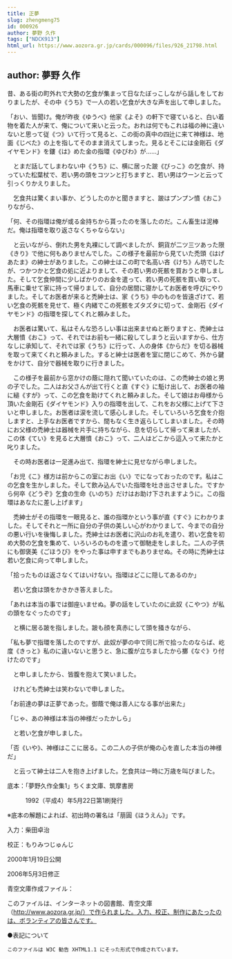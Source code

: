 ```yaml
---
title: 正夢
slug: zhengmeng75
id: 000926
author: 夢野 久作
tags: ["NDCK913"]
html_url: https://www.aozora.gr.jp/cards/000096/files/926_21798.html
---
```


## author: 夢野 久作

昔、ある街の町外れで大勢の乞食が集まって日なたぼっこしながら話しをしておりましたが、その中《うち》で一人の若い乞食が大きな声を出して申しました。

「おい、皆聞け。俺が昨夜《ゆうべ》他家《よそ》の軒下で寝ていると、白い着物を着た人が来て、俺について来いと云った。おれは何でもこれは福の神に違いないと思って従《つ》いて行って見ると、この街の真中の四辻に来て神様は、地面《じべた》の上を指してそのまま消えてしまった。見るとそこには金剛石《ダイヤモンド》を鏤《は》めた金の指環《ゆびわ》が……」

　とまだ話してしまわない中《うち》に、横に居った跛《びっこ》の乞食が、持っていた松葉杖で、若い男の頭をコツンと打ちますと、若い男はウーンと云って引っくりかえりました。

　乞食共は驚くまい事か、どうしたのかと聞きますと、跛はプンプン憤《おこ》りながら、

「何、その指環は俺が或る金持ちから貰ったのを落したのだ。こん畜生は泥棒だ。俺は指環を取り返さなくちゃならない」

　と云いながら、倒れた男を丸裸にして調べましたが、銅貨が二ツ三ツあった限《きり》で他に何もありませんでした。この様子を最前から見ていた禿頭《はげあたま》の紳士がありました。この紳士はこの町で名高い吝《けち》ん坊でしたが、つかつかと乞食の処に近よりまして、その若い男の死骸を買おうと申しました。そして乞食仲間に少しばかりのお金を遣って、若い男の死骸を買い取って、馬車に乗せて家に持って帰りまして、自分の居間に寝かしてお医者を呼びにやりました。そしてお医者が来ると禿紳士は、家《うち》中のものを皆遠ざけて、若い乞食の死骸を見せて、極く内緒でこの死骸をズタズタに切って、金剛石《ダイヤモンド》の指環を探してくれと頼みました。

　お医者は驚いて、私はそんな恐ろしい事は出来ませぬと断りますと、禿紳士は大層憤《おこ》って、それではお前も一緒に殺してしまうと云いますから、仕方なしに承知して、それでは家《うち》に行って、人の身体《からだ》を切る器械を取って来てくれと頼みました。すると紳士は医者を室に閉じこめて、外から鍵をかけて、自分で器械を取りに行きました。

　この様子を最前から窓かけの蔭に隠れて聞いていたのは、この禿紳士の娘と男の子でした。二人はお父さんが出て行くと直《すぐ》に駈け出して、お医者の袖に縋《すが》って、この乞食を助けてくれと頼みました。そして娘はお母様から頂いた金剛石《ダイヤモンド》入りの指環を出して、これをお父様に上げて下さいと申しました。お医者は涙を流して感心しました。そしていろいろ乞食を介抱しますと、上手なお医者ですから、間もなく生き返らしてしまいました。その時にお父様の禿紳士は器械を片手に持ちながら、息を切らして帰って来ましたが、この体《てい》を見ると大層憤《おこ》って、二人はどこから這入って来たかと叱りました。

　その時お医者は一足進み出て、指環を紳士に見せながら申しました。

「お児《こ》様方は前からこの室にお出《い》でになっておったのです。私はこの乞食を生かしました。そして飲み込んでいた指環を吐き出させました。ですから何卒《どうぞ》乞食の生命《いのち》だけはお助け下されますように。この指環はあなたに差し上げます」

　禿紳士がその指環を一眼見ると、誰の指環かという事が直《すぐ》にわかりました。そしてそれと一所に自分の子供の美しい心がわかりまして、今までの自分の悪い行いを後悔しました。禿紳士はお医者に沢山のお礼を遣り、若い乞食を初め大勢の乞食を集めて、いろいろのものを遣って御馳走をしました。二人の子供にも御褒美《ごほうび》をやった事は申すまでもありませぬ。その時に禿紳士は若い乞食に向って申しました。

「拾ったものは返さなくてはいけない。指環はどこに隠してあるのか」

　若い乞食は頭をかきかき答えました。

「あれは本当の事では御座いませぬ。夢の話をしていたのに此奴《こやつ》が私の頭をなぐったのです」

　と横に居る跛を指しました。跛も顔を真赤にして頭を掻きながら、

「私も夢で指環を落したのですが、此奴が夢の中で同じ所で拾ったのならば、屹度《きっと》私のに違いないと思うと、急に腹が立ちましたから擲《なぐ》り付けたのです」

　と申しましたから、皆腹を抱えて笑いました。

　けれども禿紳士は笑わないで申しました。

「お前達の夢は正夢であった。御蔭で俺は善人になる事が出来た」

「じゃ、あの神様は本当の神様だったかしら」

　と若い乞食が申しました。

「否《いや》、神様はここに居る。この二人の子供が俺の心を直した本当の神様だ」

　と云って紳士は二人を抱き上げました。乞食共は一時に万歳を叫びました。













底本：「夢野久作全集1」ちくま文庫、筑摩書房


　　　1992（平成4）年5月22日第1刷発行

※底本の解題によれば、初出時の署名は「萠圓《ほうえん》」です。

入力：柴田卓治

校正：もりみつじゅんじ

2000年1月19日公開

2006年5月3日修正

青空文庫作成ファイル：

このファイルは、インターネットの図書館、青空文庫（http://www.aozora.gr.jp/）で作られました。入力、校正、制作にあたったのは、ボランティアの皆さんです。









●表記について


	このファイルは W3C 勧告 XHTML1.1 にそった形式で作成されています。